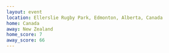 ```yaml
---
layout: event
location: Ellerslie Rugby Park, Edmonton, Alberta, Canada
home: Canada
away: New Zealand
home_score: 7
away_score: 66
---
```

